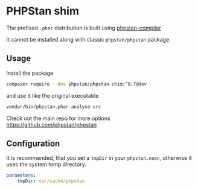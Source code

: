 # PHPStan shim

The prefixed `.phar` distribution is built using [phpstan-compiler](https://github.com/fprochazka/phpstan-compiler)

It cannot be installed along with classic `phpstan/phpstan` package.


## Usage

Install the package

```bash
composer require --dev phpstan/phpstan-shim:^0.7@dev
```

and use it like the original executable

```bash
vendor/bin/phpstan.phar analyse src
```

Check out the main repo for more options https://github.com/phpstan/phpstan

## Configuration

It is recommended, that you set a `tmpDir` in your `phpstan.neon`, otherwise it uses the system temp directory.

```yaml
parameters:
    tmpDir: var/cache/phpstan
```
